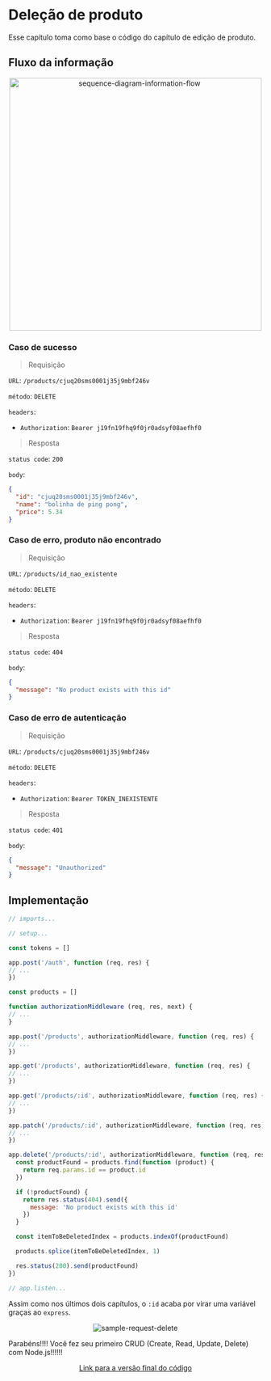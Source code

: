 # Deleção de produto

Esse capítulo toma como base o código do capítulo de edição de produto.

## Fluxo da informação

<p align="center">
  <img src="https://user-images.githubusercontent.com/15306309/56464883-e3533180-63c8-11e9-8f3c-8372c1e9a32c.png" alt="sequence-diagram-information-flow" width="500" />
</p>

### Caso de sucesso
> Requisição

`URL`: `/products/cjuq20sms0001j35j9mbf246v`

`método`: `DELETE`

`headers`:
- `Authorization`: `Bearer j19fn19fhq9f0jr0adsyf08aefhf0`

> Resposta

`status code`: `200`

`body`:
```json
{
  "id": "cjuq20sms0001j35j9mbf246v",
  "name": "bolinha de ping pong",
  "price": 5.34
}
```

### Caso de erro, produto não encontrado
> Requisição

`URL`: `/products/id_nao_existente`

`método`: `DELETE`

`headers`:
- `Authorization`: `Bearer j19fn19fhq9f0jr0adsyf08aefhf0`

> Resposta

`status code`: `404`

`body`:
```json
{
  "message": "No product exists with this id"
}
```

### Caso de erro de autenticação
> Requisição

`URL`: `/products/cjuq20sms0001j35j9mbf246v`

`método`: `DELETE`

`headers`:
- `Authorization`: `Bearer TOKEN_INEXISTENTE`

> Resposta

`status code`: `401`

`body`:
```json
{
  "message": "Unauthorized"
}
```

## Implementação

```javascript
// imports...

// setup...

const tokens = []

app.post('/auth', function (req, res) {
// ...
})

const products = []

function authorizationMiddleware (req, res, next) {
// ...
}

app.post('/products', authorizationMiddleware, function (req, res) {
// ...
})

app.get('/products', authorizationMiddleware, function (req, res) {
// ...
})

app.get('/products/:id', authorizationMiddleware, function (req, res) {
// ...
})

app.patch('/products/:id', authorizationMiddleware, function (req, res) {
// ...
})

app.delete('/products/:id', authorizationMiddleware, function (req, res) {
  const productFound = products.find(function (product) {
    return req.params.id == product.id
  })

  if (!productFound) {
    return res.status(404).send({
      message: 'No product exists with this id'
    })
  }

  const itemToBeDeletedIndex = products.indexOf(productFound)

  products.splice(itemToBeDeletedIndex, 1)

  res.status(200).send(productFound)
})

// app.listen...
```

Assim como nos últimos dois capítulos, o `:id` acaba por virar uma variável graças ao `express`.

<p align="center">
  <img src="https://user-images.githubusercontent.com/15306309/56464870-b141cf80-63c8-11e9-9f94-feb1ce355d9c.png" alt="sample-request-delete" />
</p>

Parabéns!!!! Você fez seu primeiro CRUD (Create, Read, Update, Delete) com Node.js!!!!!!

<p align="center">
  <a href="https://github.com/otaviopace/livro-desenvolvimento-web-basico/blob/master/api/delecao_produto.js">Link para a versão final do código</a>
</p>
